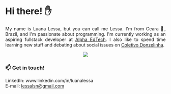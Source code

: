 # Hi there! ✋

<p align="justify">My name is Luana Lessa, but you can call me Lessa. I'm from Ceara 🌵, Brazil, and I'm  passionate about programming. I'm currently working as an aspiring fullstack developer at <a href="https://sejaalphaedtech.org.br/">Alpha EdTech</a>. I also like to spend time learning new stuff and debating about social issues on <a href="https://www.instagram.com/coletivodonzelinha/">Coletivo Donzelinha</a>. </p>



<p align="center">
   <img src="https://github-readme-stats.vercel.app/api?username=luanalessa&show_icons=true&theme=outrun ">
</p>

<!-- ![visitors](https://visitor-badge.glitch.me/badge?page_id=luanalessa.luanalessa)
 -->
<h3> 📫 Get in touch! </h3>
LinkedIn: www.linkedin.com/in/luanalessa </br>
E-mail: <a href="mailto:lessalsn@gmail.com">lessalsn@gmail.com</a>
